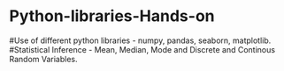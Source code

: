# Python-libraries-Hands-on

#Use of different python libraries - numpy, pandas, seaborn, matplotlib.
#Statistical Inference - Mean, Median, Mode and Discrete and Continous Random Variables.
